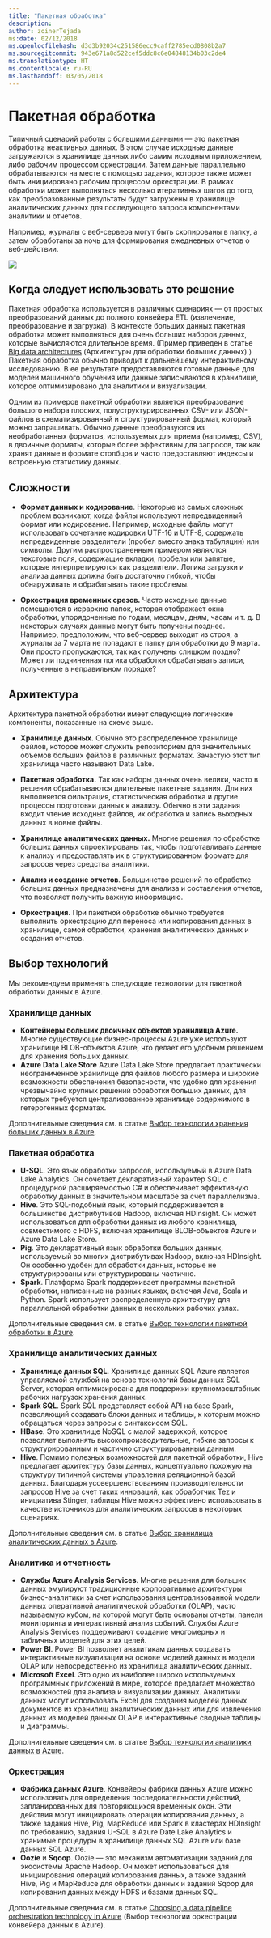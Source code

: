 ```yaml
---
title: "Пакетная обработка"
description: 
author: zoinerTejada
ms:date: 02/12/2018
ms.openlocfilehash: d3d3b92034c251586ecc9caff2785ecd0808b2a7
ms.sourcegitcommit: 943e671a8d522cef5ddc8c6e04848134b03c2de4
ms.translationtype: HT
ms.contentlocale: ru-RU
ms.lasthandoff: 03/05/2018
---
```

# <a name="batch-processing"></a>Пакетная обработка

Типичный сценарий работы с большими данными — это пакетная обработка неактивных данных. В этом случае исходные данные загружаются в хранилище данных либо самим исходным приложением, либо рабочим процессом оркестрации. Затем данные параллельно обрабатываются на месте с помощью задания, которое также может быть инициировано рабочим процессом оркестрации. В рамках обработки может выполняться несколько итеративных шагов до того, как преобразованные результаты будут загружены в хранилище аналитических данных для последующего запроса компонентами аналитики и отчетов.

Например, журналы с веб-сервера могут быть скопированы в папку, а затем обработаны за ночь для формирования ежедневных отчетов о веб-действии.

![](./images/batch-pipeline.png)

## <a name="when-to-use-this-solution"></a>Когда следует использовать это решение

Пакетная обработка используется в различных сценариях — от простых преобразований данных до полного конвейера ETL (извлечение, преобразование и загрузка). В контексте больших данных пакетная обработка может выполняться для очень больших наборов данных, которые вычисляются длительное время. (Пример приведен в статье [Big data architectures](../concepts/big-data.md#lambda-architecture) (Архитектуры для обработки больших данных).) Пакетная обработка обычно приводит к дальнейшему интерактивному исследованию. В ее результате предоставляются готовые данные для моделей машинного обучения или данные записываются в хранилище, которое оптимизировано для аналитики и визуализации.

Одним из примеров пакетной обработки является преобразование большого набора плоских, полуструктурированных CSV- или JSON-файлов в схематизированный и структурированный формат, который можно запрашивать. Обычно данные преобразуются из необработанных форматов, используемых для приема (например, CSV), в двоичные форматы, которые более эффективны для запросов, так как хранят данные в формате столбцов и часто предоставляют индексы и встроенную статистику данных.

## <a name="challenges"></a>Сложности

- **Формат данных и кодирование**. Некоторые из самых сложных проблем возникают, когда файлы используют непредвиденный формат или кодирование. Например, исходные файлы могут использовать сочетание кодировки UTF-16 и UTF-8, содержать непредвиденные разделители (пробел вместо знака табуляции) или символы. Другим распространенным примером являются текстовые поля, содержащие вкладки, пробелы или запятые, которые интерпретируются как разделители. Логика загрузки и анализа данных должна быть достаточно гибкой, чтобы обнаруживать и обрабатывать такие проблемы.

- **Оркестрация временных срезов.** Часто исходные данные помещаются в иерархию папок, которая отображает окна обработки, упорядоченные по годам, месяцам, дням, часам и т. д. В некоторых случаях данные могут быть получены позднее. Например, предположим, что веб-сервер выходит из строя, а журналы за 7 марта не попадают в папку для обработки до 9 марта. Они просто пропускаются, так как получены слишком поздно? Может ли подчиненная логика обработки обрабатывать записи, полученные в неправильном порядке?

## <a name="architecture"></a>Архитектура

Архитектура пакетной обработки имеет следующие логические компоненты, показанные на схеме выше.

- **Хранилище данных.** Обычно это распределенное хранилище файлов, которое может служить репозиторием для значительных объемов больших файлов в различных форматах. Зачастую этот тип хранилища часто называют Data Lake. 

- **Пакетная обработка.** Так как наборы данных очень велики, часто в решении обрабатываются длительные пакетные задания. Для них выполняется фильтрация, статистическая обработка и другие процессы подготовки данных к анализу. Обычно в эти задания входит чтение исходных файлов, их обработка и запись выходных данных в новые файлы. 

- **Хранилище аналитических данных.** Многие решения по обработке больших данных спроектированы так, чтобы подготавливать данные к анализу и предоставлять их в структурированном формате для запросов через средства аналитики. 

- **Анализ и создание отчетов**. Большинство решений по обработке больших данных предназначены для анализа и составления отчетов, что позволяет получить важную информацию. 

- **Оркестрация.** При пакетной обработке обычно требуется выполнить оркестрацию для переноса или копирования данных в хранилище, самой обработки, хранения аналитических данных и создания отчетов.

## <a name="technology-choices"></a>Выбор технологий

Мы рекомендуем применять следующие технологии для пакетной обработки данных в Azure.

### <a name="data-storage"></a>Хранилище данных

- **Контейнеры больших двоичных объектов хранилища Azure.** Многие существующие бизнес-процессы Azure уже используют хранилище BLOB-объектов Azure, что делает его удобным решением для хранения больших данных.
- **Azure Data Lake Store** Azure Data Lake Store предлагает практически неограниченное хранилище для файлов любого размера и широкие возможности обеспечения безопасности, что удобно для хранения чрезвычайно крупных решений обработки больших данных, для которых требуется централизованное хранилище содержимого в гетерогенных форматах.

Дополнительные сведения см. в статье [Выбор технологии хранения больших данных в Azure](../technology-choices/data-storage.md).

### <a name="batch-processing"></a>Пакетная обработка

- **U-SQL**. Это язык обработки запросов, используемый в Azure Data Lake Analytics. Он сочетает декларативный характер SQL с процедурной расширяемостью C# и обеспечивает эффективную обработку данных в значительном масштабе за счет параллелизма.
- **Hive**. Это SQL-подобный язык, который поддерживается в большинстве дистрибутивов Hadoop, включая HDInsight. Он может использоваться для обработки данных из любого хранилища, совместимого с HDFS, включая хранилище BLOB-объектов Azure и Azure Data Lake Store.
- **Pig**. Это декларативный язык обработки больших данных, используемый во многих дистрибутивах Hadoop, включая HDInsight. Он особенно удобен для обработки данных, которые не структурированы или структурированы частично.
- **Spark**. Платформа Spark поддерживает программы пакетной обработки, написанные на разных языках, включая Java, Scala и Python. Spark использует распределенную архитектуру для параллельной обработки данных в нескольких рабочих узлах.

Дополнительные сведения см. в статье [Выбор технологии пакетной обработки в Azure](../technology-choices/batch-processing.md).

### <a name="analytical-data-store"></a>Хранилище аналитических данных

- **Хранилище данных SQL**. Хранилище данных SQL Azure является управляемой службой на основе технологий базы данных SQL Server, которая оптимизирована для поддержки крупномасштабных рабочих нагрузок хранения данных.
- **Spark SQL**. Spark SQL представляет собой API на базе Spark, позволяющий создавать блоки данных и таблицы, к которым можно обращаться через запросы с синтаксисом SQL.
- **HBase**. Это хранилище NoSQL с малой задержкой, которое позволяет выполнять высокопроизводительные, гибкие запросы к структурированным и частично структурированным данным.
- **Hive**. Помимо полезных возможностей для пакетной обработки, Hive предлагает архитектуру базы данных, концептуально похожую на структуру типичной системы управления реляционной базой данных. Благодаря усовершенствованиям производительности запросов Hive за счет таких инноваций, как обработчик Tez и инициатива Stinger, таблицы Hive можно эффективно использовать в качестве источников для аналитических запросов в некоторых сценариях.

Дополнительные сведения см. в статье [Выбор хранилища аналитических данных в Azure](../technology-choices/analytical-data-stores.md).

### <a name="analytics-and-reporting"></a>Аналитика и отчетность

- **Службы Azure Analysis Services**. Многие решения для больших данных эмулируют традиционные корпоративные архитектуры бизнес-аналитики за счет использования централизованной модели данных оперативной аналитической обработки (OLAP), часто называемую кубом, на которой могут быть основаны отчеты, панели мониторинга и интерактивный анализ событий. Службы Azure Analysis Services поддерживают создание многомерных и табличных моделей для этих целей.
- **Power BI**. Power BI позволяет аналитикам данных создавать интерактивные визуализации на основе моделей данных в модели OLAP или непосредственно из хранилища аналитических данных.
- **Microsoft Excel**. Это одно из наиболее широко используемых программных приложений в мире, которое предлагает множество возможностей для анализа и визуализации данных. Аналитики данных могут использовать Excel для создания моделей данных документов из хранилищ аналитических данных или для извлечения данных из моделей данных OLAP в интерактивные сводные таблицы и диаграммы.

Дополнительные сведения см. в статье [Выбор технологии аналитики данных в Azure](../technology-choices/analysis-visualizations-reporting.md).

### <a name="orchestration"></a>Оркестрация

- **Фабрика данных Azure**. Конвейеры фабрики данных Azure можно использовать для определения последовательности действий, запланированных для повторяющихся временных окон. Эти действия могут инициировать операции копирования данных, а также задания Hive, Pig, MapReduce или Spark в кластерах HDInsight по требованию, задания U-SQL в Azure Date Lake Analytics и хранимые процедуры в хранилище данных SQL Azure или базе данных SQL Azure.
- **Oozie** и **Sqoop**. Oozie — это механизм автоматизации заданий для экосистемы Apache Hadoop. Он может использоваться для инициирования операций копирования данных, а также заданий Hive, Pig и MapReduce для обработки данных и заданий Sqoop для копирования данных между HDFS и базами данных SQL.

Дополнительные сведения см. в статье [Choosing a data pipeline orchestration technology in Azure](../technology-choices/pipeline-orchestration-data-movement.md) (Выбор технологии оркестрации конвейера данных в Azure).
